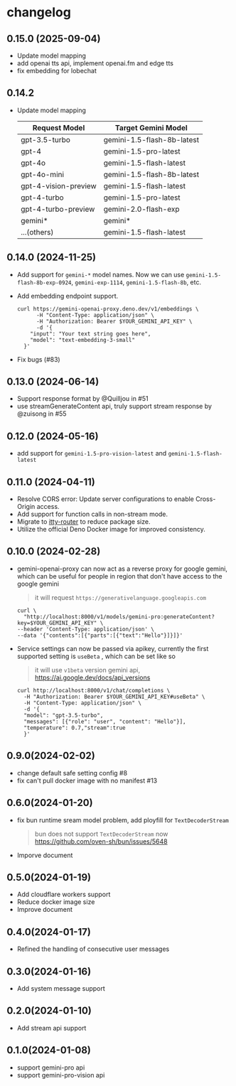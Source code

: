 # changelog
## 0.15.0 (2025-09-04)
- Update model mapping
- add openai tts api, implement openai.fm and edge tts
- fix embedding for lobechat

## 0.14.2

- Update model mapping

  | Request Model        | Target Gemini Model        |
  |----------------------|----------------------------|
  | gpt-3.5-turbo        | gemini-1.5-flash-8b-latest |
  | gpt-4                | gemini-1.5-pro-latest      |
  | gpt-4o               | gemini-1.5-flash-latest    |
  | gpt-4o-mini          | gemini-1.5-flash-8b-latest |
  | gpt-4-vision-preview | gemini-1.5-flash-latest    |
  | gpt-4-turbo          | gemini-1.5-pro-latest      |
  | gpt-4-turbo-preview  | gemini-2.0-flash-exp       |
  | gemini*              | gemini*                    |
  | ...(others)          | gemini-1.5-flash-latest    |

## 0.14.0 (2024-11-25)

- Add support for `gemini-*` model names. Now we can use
  `gemini-1.5-flash-8b-exp-0924`, `gemini-exp-1114`, `gemini-1.5-flash-8b`, etc.
- Add embedding endpoint support.

  ```
  curl https://gemini-openai-proxy.deno.dev/v1/embeddings \
        -H "Content-Type: application/json" \
        -H "Authorization: Bearer $YOUR_GEMINI_API_KEY" \
        -d '{
      "input": "Your text string goes here",
      "model": "text-embedding-3-small"
    }'
  ```

- Fix bugs (#83)

## 0.13.0 (2024-06-14)

- Support response format by @Quilljou in #51
- use streamGenerateContent api, truly support stream response by @zuisong in
  #55

## 0.12.0 (2024-05-16)

- add support for `gemini-1.5-pro-vision-latest` and `gemini-1.5-flash-latest`

## 0.11.0 (2024-04-11)

- Resolve CORS error: Update server configurations to enable Cross-Origin
  access.
- Add support for function calls in non-stream mode.
- Migrate to [itty-router](https://github.com/kwhitley/itty-router) to reduce
  package size.
- Utilize the official Deno Docker image for improved consistency.

## 0.10.0 (2024-02-28)

- gemini-openai-proxy can now act as a reverse proxy for google gemini, which
  can be useful for people in region that don't have access to the google gemini
  > it will request `https://generativelanguage.googleapis.com`

  ```shell
  curl \
    "http://localhost:8000/v1/models/gemini-pro:generateContent?key=$YOUR_GEMINI_API_KEY" \
  --header 'Content-Type: application/json' \
  --data '{"contents":[{"parts":[{"text":"Hello"}]}]}'
  ```

- Service settings can now be passed via apikey, currently the first supported
  setting is `useBeta` , which can be set like so
  > it will use `v1beta` version gemini api,
  > <https://ai.google.dev/docs/api_versions>

  ```shell
  curl http://localhost:8000/v1/chat/completions \
    -H "Authorization: Bearer $YOUR_GEMINI_API_KEY#useBeta" \
    -H "Content-Type: application/json" \
    -d '{
    "model": "gpt-3.5-turbo",
    "messages": [{"role": "user", "content": "Hello"}],
    "temperature": 0.7,"stream":true
    }'
  ```

## 0.9.0(2024-02-02)

- change default safe setting config #8
- fix can't pull docker image with no manifest #13

## 0.6.0(2024-01-20)

- fix bun runtime sream model problem, add ployfill for `TextDecoderStream`
  > bun does not support `TextDecoderStream` now
  > <https://github.com/oven-sh/bun/issues/5648>

- Imporve document

## 0.5.0(2024-01-19)

- Add cloudflare workers support
- Reduce docker image size
- Improve document

## 0.4.0(2024-01-17)

- Refined the handling of consecutive user messages

## 0.3.0(2024-01-16)

- Add system message support

## 0.2.0(2024-01-10)

- Add stream api support

## 0.1.0(2024-01-08)

- support gemini-pro api
- support gemini-pro-vision api
